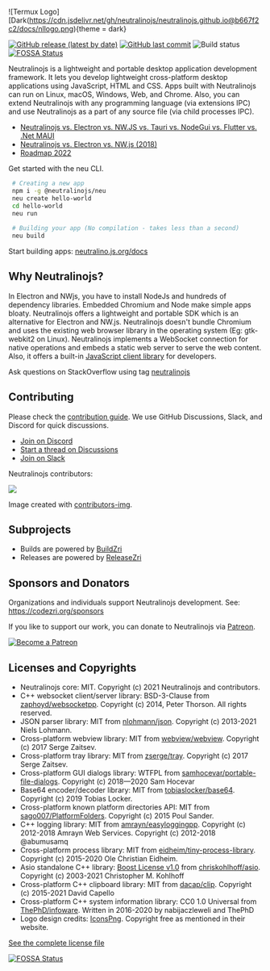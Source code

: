 ![Termux Logo][Dark(https://cdn.jsdelivr.net/gh/neutralinojs/neutralinojs.github.io@b667f2c2/docs/nllogo.png){theme = dark}

[![GitHub release (latest by date)](https://img.shields.io/github/v/release/neutralinojs/neutralinojs)](https://github.com/neutralinojs/neutralinojs/releases)
[![GitHub last commit](https://img.shields.io/github/last-commit/neutralinojs/neutralinojs.svg)](https://github.com/neutralinojs/neutralinojs/commits/main)
![Build status](https://github.com/neutralinojs/neutralinojs/actions/workflows/test_suite.yml/badge.svg)
[![FOSSA Status](https://app.fossa.com/api/projects/git%2Bgithub.com%2Fneutralinojs%2Fneutralinojs.svg?type=shield)](https://app.fossa.com/projects/git%2Bgithub.com%2Fneutralinojs%2Fneutralinojs?ref=badge_shield)

Neutralinojs is a lightweight and portable desktop application development framework. It lets you develop lightweight cross-platform desktop applications using JavaScript, HTML and CSS. Apps built with Neutralinojs can run on Linux, macOS, Windows, Web, and Chrome. Also, you can extend Neutralinojs with any programming language (via extensions IPC) and use Neutralinojs as a part of any source file (via child processes IPC). 

- [Neutralinojs vs. Electron vs. NW.JS vs. Tauri vs. NodeGui vs. Flutter vs. .Net MAUI](https://github.com/Elanis/web-to-desktop-framework-comparison)
- [Neutralinojs vs. Electron vs. NW.js (2018)](https://github.com/neutralinojs/evaluation)
- [Roadmap 2022](https://github.com/neutralinojs/roadmap#roadmap-2022)

Get started with the neu CLI.

```bash
 # Creating a new app
 npm i -g @neutralinojs/neu
 neu create hello-world
 cd hello-world
 neu run
 
 # Building your app (No compilation - takes less than a second)
 neu build
```

Start building apps: [neutralino.js.org/docs](https://neutralino.js.org/docs)
 
## Why Neutralinojs? 

In Electron and NWjs, you have to install NodeJs and hundreds of dependency libraries. Embedded Chromium and Node make simple apps bloaty. Neutralinojs offers a lightweight and portable SDK which is an alternative for Electron and NW.js. Neutralinojs doesn't bundle Chromium and uses the existing web browser library in the operating system (Eg: gtk-webkit2 on Linux). Neutralinojs implements a WebSocket connection for native operations and embeds a static web server to serve the web content. Also, it offers a built-in [JavaScript client library](https://github.com/neutralinojs/neutralino.js) for developers.

Ask questions on StackOverflow using tag [neutralinojs](https://stackoverflow.com/questions/tagged/neutralinojs)

## Contributing

Please check the [contribution guide](https://neutralino.js.org/docs/contributing/framework-developer-guide). We use GitHub Discussions, Slack, and Discord for quick discussions. 
  * [Join on Discord](https://discord.gg/cybpp4guTJ)
  * [Start a thread on Discussions](https://github.com/neutralinojs/neutralinojs/discussions)
  * [Join on Slack](https://join.slack.com/t/neutralinojs/shared_invite/zt-b7mbivj5-pKpO6U5drmeT68vKD_pc6w)

Neutralinojs contributors:

<a href="https://github.com/neutralinojs/neutralinojs/graphs/contributors">
  <img src="https://contributors-img.firebaseapp.com/image?repo=neutralinojs/neutralinojs" />
</a>

Image created with [contributors-img](https://contributors-img.firebaseapp.com).

## Subprojects

- Builds are powered by [BuildZri](https://codezri.org/docs/buildzri/intro)
- Releases are powered by [ReleaseZri](https://codezri.org/docs/releasezri/intro)

## Sponsors and Donators

Organizations and individuals support Neutralinojs development. See: https://codezri.org/sponsors

If you like to support our work, you can donate to Neutralinojs via [Patreon](https://www.patreon.com/shalithasuranga).

[![Become a Patreon](https://c5.patreon.com/external/logo/become_a_patron_button.png)](https://www.patreon.com/shalithasuranga)

## Licenses and Copyrights

- Neutralinojs core: MIT. Copyright (c) 2021 Neutralinojs and contributors.
- C++ websocket client/server library: BSD-3-Clause from [zaphoyd/websocketpp](https://github.com/zaphoyd/websocketpp). Copyright (c) 2014, Peter Thorson. All rights reserved.
- JSON parser library: MIT from [nlohmann/json](https://github.com/nlohmann/json). Copyright (c) 2013-2021 Niels Lohmann.
- Cross-platform webview library: MIT from [webview/webview](https://github.com/webview/webview). Copyright (c) 2017 Serge Zaitsev. 
- Cross-platform tray library: MIT from [zserge/tray](https://github.com/zserge/tray). Copyright (c) 2017 Serge Zaitsev. 
- Cross-platform GUI dialogs library: WTFPL from [samhocevar/portable-file-dialogs](https://github.com/samhocevar/portable-file-dialogs). Copyright (c) 2018—2020 Sam Hocevar
- Base64 encoder/decoder library: MIT from [tobiaslocker/base64](https://github.com/tobiaslocker/base64). Copyright (c) 2019 Tobias Locker.
- Cross-platform known platform directories API: MIT from [sago007/PlatformFolders](https://github.com/sago007/PlatformFolders). Copyright (c) 2015 Poul Sander.
- C++ logging library: MIT from [amrayn/easyloggingpp](https://github.com/amrayn/easyloggingpp). Copyright (c) 2012-2018 Amrayn Web Services. Copyright (c) 2012-2018 @abumusamq
- Cross-platform process library: MIT from [eidheim/tiny-process-library](https://gitlab.com/eidheim/tiny-process-library). Copyright (c) 2015-2020 Ole Christian Eidheim.
- Asio standalone C++ library: [Boost License v1.0](https://www.boost.org/LICENSE_1_0.txt) from [chriskohlhoff/asio](https://github.com/chriskohlhoff/asio). Copyright (c) 2003-2021 Christopher M. Kohlhoff
- Cross-platform C++ clipboard library: MIT from [dacap/clip](https://github.com/dacap/clip). Copyright (c) 2015-2021 David Capello
- Cross-platform C++ system information library: CC0 1.0 Universal from [ThePhD/infoware](https://github.com/ThePhD/infoware). Written in 2016-2020 by nabijaczleweli and ThePhD
- Logo design credits: [IconsPng](https://www.iconspng.com/image/2688/atom-orange). Copyright free as mentioned in their website. 

[See the complete license file](LICENSE)

[![FOSSA Status](https://app.fossa.com/api/projects/git%2Bgithub.com%2Fneutralinojs%2Fneutralinojs.svg?type=large)](https://app.fossa.com/projects/git%2Bgithub.com%2Fneutralinojs%2Fneutralinojs?ref=badge_large)

